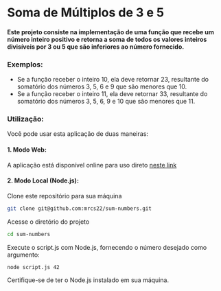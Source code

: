 # Soma de Múltiplos de 3 e 5

#### Este projeto consiste na implementação de uma função que recebe um número inteiro positivo e retorna a soma de todos os valores inteiros divisíveis por 3 ou 5 que são inferiores ao número fornecido.

### Exemplos:
- Se a função receber o inteiro 10, ela deve retornar 23, resultante do somatório dos números 3, 5, 6 e 9 que são menores que 10.
- Se a função receber o inteiro 11, ela deve retornar 33, resultante do somatório dos números 3, 5, 6, 9 e 10 que são menores que 11.

### Utilização:
Você pode usar esta aplicação de duas maneiras:

#### 1. Modo Web:
A aplicação está disponível online para uso direto <a href="https://mrcs22.github.io/sum-numbers/">neste link</a>

#### 2. Modo Local (Node.js):
Clone este repositório para sua máquina
```bash
git clone git@github.com:mrcs22/sum-numbers.git
```
Acesse o diretório do projeto
  ```bash
cd sum-numbers
```
Execute o script.js com Node.js, fornecendo o número desejado como argumento:
```bash
node script.js 42 
```

Certifique-se de ter o Node.js instalado em sua máquina.
